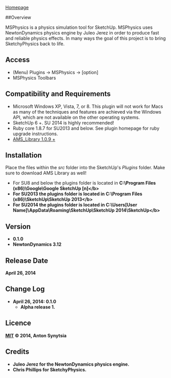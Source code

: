 [Homepage](http://sketchucation.com/forums/viewtopic.php?f=323&t=56852)

##Overview

MSPhysics is a physics simulation tool for SketchUp. MSPhysics uses
NewtonDynamics physics engine by Juleo Jerez in order to produce fast and
reliable physics effects. In many ways the goal of this project is to bring
SketchyPhysics back to life.


## Access

* (Menu) Plugins → MSPhysics → [option]
* MSPhysics Toolbars


## Compatibility and Requirements

* Microsoft Windows XP, Vista, 7, or 8.
  This plugin will not work for Macs as many of the techniques and features are
  achieved via the Windows API, which are not available on the other operating
  systems.
* SketchUp 6 +.
  SU 2014 is highly recommended!
* Ruby core 1.8.7 for SU2013 and below.
  See plugin homepage for ruby upgrade instructions.
* [AMS_Library 1.0.9 +](http://sketchucation.com/forums/viewtopic.php?f=323&t=55067#p499835)


## Installation

Place the files within the <i>src</i> folder into the SketchUp's <i>Plugins</i> folder. Make sure to download AMS Library as well!

* For SU8 and below the plugins folder is located in <b>C:\Program Files (x86)\Google\Google SketchUp [n]\</b>
* For SU2013 the plugins folder is located in <b>C:\Program Files (x86)\SketchUp\SketchUp 2013\</b>
* For SU2014 the plugins folder is located in <b>C:\Users\[User Name]\AppData\Roaming\SketchUp\SketchUp 2014\SketchUp\</b>


## Version

* 0.1.0
* NewtonDynamics 3.12


## Release Date

April 26, 2014


## Change Log

* **April 26, 2014**: 0.1.0
    - Alpha release 1.


## Licence

[MIT](http://opensource.org/licenses/MIT) © 2014, Anton Synytsia


## Credits

* <b>Juleo Jerez</b> for the NewtonDynamics physics engine.
* <b>Chris Phillips</b> for SketchyPhysics.
